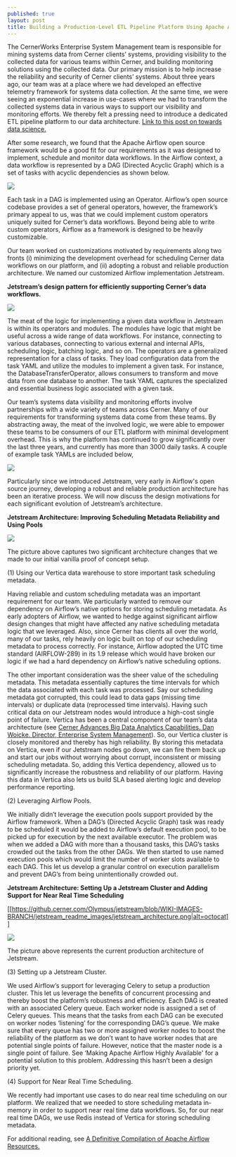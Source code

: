 ```yaml
---
published: true
layout: post
title: Building a Production-Level ETL Pipeline Platform Using Apache Airflow
---
```


The CernerWorks Enterprise System Management team is responsible for mining systems data from Cerner clients’ systems, providing visibility to the collected data for various teams within Cerner, and building monitoring solutions using the collected data. Our primary mission is to help increase the reliability and security of Cerner clients’ systems. About three years ago, our team was at a place where we had developed an effective telemetry framework for systems data collection. At the same time, we were seeing an exponential increase in use-cases where we had to transform the collected systems data in various ways to support our visibility and monitoring efforts. We thereby felt a pressing need to introduce a dedicated ETL pipeline platform to our data architecture. [Link to this post on towards data science.](https://towardsdatascience.com/building-a-production-level-etl-pipeline-platform-using-apache-airflow-a4cf34203fbd?source=friends_link&sk=0f30754578cd9ed92b8ec6dd42c0d8aa) 

After some research, we found that the Apache Airflow open source framework would be a good fit for our requirements as it was designed to implement, schedule and monitor data workflows. In the Airflow context, a data workflow is represented by a DAG (Directed Acyclic Graph) which is a set of tasks with acyclic dependencies as shown below.  

![]({{site.baseurl}}/images/jetstream_architecture/example_dag_in_airflow.PNG)


Each task in a DAG is implemented using an Operator.  Airflow’s open source codebase provides a set of general operators, however, the framework’s primary appeal to us, was that we could implement custom operators uniquely suited for Cerner’s data workflows. Beyond being able to write custom operators, Airflow as a framework is designed to be heavily customizable.  

Our team worked on customizations motivated by requirements along two fronts (i) minimizing the development overhead for scheduling Cerner data workflows on our platform, and (ii) adopting a robust and reliable production architecture. We named our customized Airflow implementation Jetstream.  

**Jetstream’s design pattern for efficiently supporting Cerner’s data workflows.** 

![]({{site.baseurl}}/images/jetstream_architecture/jetstream_data_workflow.PNG)

The meat of the logic for implementing a given data workflow in Jetstream is within its operators and modules. The modules have logic that might be useful across a wide range of data workflows. For instance, connecting to various databases, connecting to various external and internal APIs, scheduling logic, batching logic, and so on. The operators are a generalized representation for a class of tasks. They load configuration data from the task YAML and utilize the modules to implement a given task. For instance, the DatabaseTransferOperator, allows consumers to transform and move data from one database to another. The task YAML captures the specialized and essential business logic associated with a given task.  

Our team’s systems data visibility and monitoring efforts involve partnerships with a wide variety of teams across Cerner. Many of our requirements for transforming systems data come from these teams.  By abstracting away, the meat of the involved logic, we were able to empower these teams to be consumers of our ETL platform with minimal development overhead. This is why the platform has continued to grow significantly over the last three years, and currently has more than 3000 daily tasks. A couple of example task YAMLs are included below, 
  
![]({{site.baseurl}}/images/jetstream_architecture/example_yamls.PNG)

Particularly since we introduced Jetstream, very early in Airflow's open source journey, developing a robust and reliable production architecture has been an iterative process. We will now discuss the design motivations for each significant evolution of Jetstream’s architecture. 

 

**Jetstream Architecture: Improving Scheduling Metadata Reliability and Using Pools** 

![]({{site.baseurl}}/images/jetstream_architecture/jetstream_architecture_iteration_0.PNG)

The picture above captures two significant architecture changes that we made to our initial vanilla proof of concept setup.  

(1) Using our Vertica data warehouse to store important task scheduling metadata. 

 Having reliable and custom scheduling metadata was an important requirement for our team.   We particularly wanted to remove our dependency on Airflow’s native options for storing scheduling metadata. As early adopters of Airflow, we wanted to hedge against significant airflow design changes that might have affected any native scheduling metadata logic that we leveraged. Also, since Cerner has clients all over the world, many of our tasks, rely heavily on logic built on top of our scheduling metadata to process correctly. For instance, Airflow adopted the UTC time standard (AIRFLOW-289) in its 1.9 release which would have broken our logic if we had a hard dependency on Airflow’s native scheduling options.  

The other important consideration was the sheer value of the scheduling metadata. This metadata essentially captures the time intervals for which the data associated with each task was processed. Say our scheduling metadata got corrupted, this could lead to data gaps (missing time intervals) or duplicate data (reprocessed time intervals). Having such critical data on our Jetstream nodes would introduce a high-cost single point of failure. Vertica has been a central component of our team’s data architecture (see [Cerner Advances Big Data Analytics Capabilities. Dan Woicke. Director, Enterprise System Management](https://hp.cioreview.com/cxoinsight/cerner-advances-big-data-analytic-capabilities-nid-11200-cid-59.html)). So, our Vertica cluster is closely monitored and thereby has high reliability. By storing this metadata on Vertica, even if our Jetstream nodes go down, we can fire them back up and start our jobs without worrying about corrupt, inconsistent or missing scheduling metadata. So, adding this Vertica dependency, allowed us to significantly increase the robustness and reliability of our platform.  Having this data in Vertica also lets us build SLA based alerting logic and develop performance reporting.  

(2) Leveraging Airflow Pools.  

We initially didn’t leverage the execution pools support provided by the Airflow framework. When a DAG’s (Directed Acyclic Graph) task was ready to be scheduled it would be added to Airflow’s default execution pool, to be picked up for execution by the next available executor.  The problem was when we added a DAG with more than a thousand tasks, this DAG’s tasks crowded out the tasks from the other DAGs. We then started to use named execution pools which would limit the number of worker slots available to each DAG. This let us develop a granular control on execution parallelism and prevent DAG’s from being unintentionally crowded out.    

**Jetstream Architecture: Setting Up a Jetstream Cluster and Adding Support for Near Real Time Scheduling** 

[[https://github.cerner.com/Olympus/jetstream/blob/WIKI-IMAGES-BRANCH/jetstream_readme_images/jetstream_architecture.png|alt=octocat]] 

![]({{site.baseurl}}/images/jetstream_architecture/jetstream_architecture_iteration.PNG)

The picture above represents the current production architecture of Jetstream.  

(3) Setting up a Jetstream Cluster.   

We used Airflow’s support for leveraging Celery to setup a production cluster. This let us leverage the benefits of concurrent processing and thereby boost the platform’s robustness and efficiency.  Each DAG is created with an associated Celery queue.  Each worker node is assigned a set of Celery queues. This means that the tasks from each DAG can be executed on worker nodes ‘listening’ for the corresponding DAG’s queue. We make sure that every queue has two or more assigned worker nodes to boost the reliability of the platform as we don’t want to have worker nodes that are potential single points of failure.  However, notice that the master node is a single point of failure.  See ‘Making Apache Airflow Highly Available' for a potential solution to this problem. Addressing this hasn’t been a design priority yet. 

(4) Support for Near Real Time Scheduling.  

We recently had important use cases to do near real time scheduling on our platform. We realized that we needed to store scheduling metadata in-memory in order to support near real time data workflows. So, for our near real time DAGs, we use Redis instead of Vertica for storing scheduling metadata.  

For additional reading, see [A Definitive Compilation of Apache Airflow Resources.](https://towardsdatascience.com/a-definitive-compilation-of-apache-airflow-resources-82bc4980c154)  

 

 

 

 